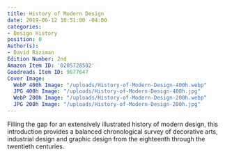 ```yaml
---
title: History of Modern Design
date: 2019-06-12 10:51:00 -04:00
categories:
- Design History
position: 0
Author(s):
- David Raziman
Edition Number: 2nd
Amazon Item ID: '0205728502'
Goodreads Item ID: 9677647
Cover Image:
  WebP 400h Image: "/uploads/History-of-Modern-Design-400h.webp"
  JPG 400h Image: "/uploads/History-of-Modern-Design-400h.jpg"
  WebP 200h Image: "/uploads/History-of-Modern-Design-200h.webp"
  JPG 200h Image: "/uploads/History-of-Modern-Design-200h.jpg"
---
```


Filling the gap for an extensively illustrated history of modern design, this introduction provides a balanced chronological survey of decorative arts, industrial design and graphic design from the eighteenth through the twentieth centuries.